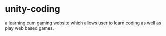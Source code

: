# unity-coding
a learning cum gaming website which allows user to learn coding as well as play web based games.

